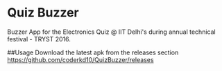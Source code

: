 # Quiz Buzzer
Buzzer App for the Electronics Quiz @ IIT Delhi's during annual technical festival - TRYST 2016.

##Usage
Download the latest apk from the releases section https://github.com/coderkd10/QuizBuzzer/releases
